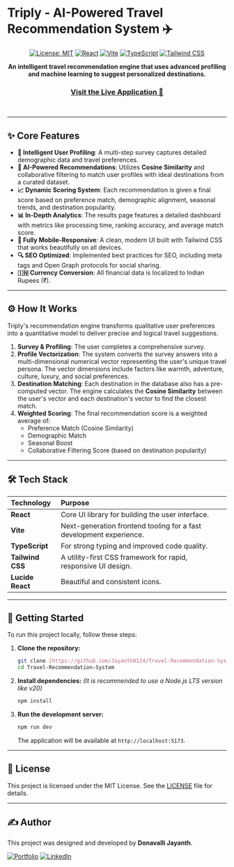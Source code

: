 # Triply - AI-Powered Travel Recommendation System ✈️

<div align="center">

[![License: MIT](https://img.shields.io/badge/License-MIT-blue.svg)](https://opensource.org/licenses/MIT)
[![React](https://img.shields.io/badge/React-18.2.0-61DAFB?logo=react)](https://reactjs.org/)
[![Vite](https://img.shields.io/badge/Vite-5.3.4-646CFF?logo=vite)](https://vitejs.dev/)
[![TypeScript](https://img.shields.io/badge/TypeScript-5.2.2-3178C6?logo=typescript)](https://www.typescriptlang.org/)
[![Tailwind CSS](https://img.shields.io/badge/Tailwind_CSS-3.4.1-38B2AC?logo=tailwind-css)](https://tailwindcss.com/)

**An intelligent travel recommendation engine that uses advanced profiling and machine learning to suggest personalized destinations.**

### **[Visit the Live Application 🚀](https://triplyai.netlify.app/)**

</div>

<br/>


---

## ✨ Core Features

* **🧠 Intelligent User Profiling**: A multi-step survey captures detailed demographic data and travel preferences.
* **🤖 AI-Powered Recommendations**: Utilizes **Cosine Similarity** and collaborative filtering to match user profiles with ideal destinations from a curated dataset.
* **📈 Dynamic Scoring System**: Each recommendation is given a final score based on preference match, demographic alignment, seasonal trends, and destination popularity.
* **📊 In-Depth Analytics**: The results page features a detailed dashboard with metrics like processing time, ranking accuracy, and average match score.
* **📱 Fully Mobile-Responsive**: A clean, modern UI built with Tailwind CSS that works beautifully on all devices.
* **🔍 SEO Optimized**: Implemented best practices for SEO, including meta tags and Open Graph protocols for social sharing.
* **🇮🇳 Currency Conversion**: All financial data is localized to Indian Rupees (₹).

---

## ⚙️ How It Works

Triply's recommendation engine transforms qualitative user preferences into a quantitative model to deliver precise and logical travel suggestions.

1.  **Survey & Profiling**: The user completes a comprehensive survey.
2.  **Profile Vectorization**: The system converts the survey answers into a multi-dimensional numerical vector representing the user's unique travel persona. The vector dimensions include factors like warmth, adventure, culture, luxury, and social preferences.
3.  **Destination Matching**: Each destination in the database also has a pre-computed vector. The engine calculates the **Cosine Similarity** between the user's vector and each destination's vector to find the closest match.
4.  **Weighted Scoring**: The final recommendation score is a weighted average of:
    * Preference Match (Cosine Similarity)
    * Demographic Match
    * Seasonal Boost
    * Collaborative Filtering Score (based on destination popularity)

---

## 🛠️ Tech Stack

| Technology      | Purpose                                                      |
| :-------------- | :----------------------------------------------------------- |
| **React** | Core UI library for building the user interface.             |
| **Vite** | Next-generation frontend tooling for a fast development experience. |
| **TypeScript** | For strong typing and improved code quality.                 |
| **Tailwind CSS**| A utility-first CSS framework for rapid, responsive UI design. |
| **Lucide React**| Beautiful and consistent icons.                              |

---

## 🚀 Getting Started

To run this project locally, follow these steps:

1.  **Clone the repository:**
    ```bash
    git clone [https://github.com/Jayanth0124/Travel-Recommendation-System.git](https://github.com/Jayanth0124/Travel-Recommendation-System.git)
    cd Travel-Recommendation-System
    ```

2.  **Install dependencies:**
    *(It is recommended to use a Node.js LTS version like v20)*
    ```bash
    npm install
    ```

3.  **Run the development server:**
    ```bash
    npm run dev
    ```
    The application will be available at `http://localhost:5173`.

---

## 📄 License

This project is licensed under the MIT License. See the [LICENSE](LICENSE) file for details.

---

## ✍️ Author

This project was designed and developed by **Donavalli Jayanth**.

[![Portfolio](https://img.shields.io/badge/Website-jayanth.site-blue?style=flat&logo=world)](http://www.jayanth.site)
[![LinkedIn](https://img.shields.io/badge/LinkedIn-Donavalli%20Jayanth-0A66C2?style=flat&logo=linkedin)](https://www.linkedin.com/in/jayanth-donavalli)